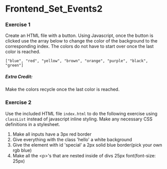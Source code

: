 # Frontend_Set_Events2

### Exercise 1
Create an HTML file with a button. Using Javascript, once the button is clicked use the array below to change the color of the background to the corresponding index. The colors do not have to start over once the last color is reached.

``` ["blue", "red", "yellow", "brown", "orange", "purple", "black", "green"]  ```

##### Extra Credit:
Make the colors recycle once the last color is reached.


### Exercise 2
Use the included HTML file ```index.html``` to do the following exercise using `classList` instead of javascript inline styling. Make any necessary CSS definitions in a stylesheet.

1) Make all inputs have a 3px red border
2) Give everything with the class 'hello' a white background
3) Give the element with id 'special' a 2px solid blue border(pick your own rgb blue)
4) Make all the &lt;p&gt;'s that are nested inside of divs 25px font(font-size: 25px)
